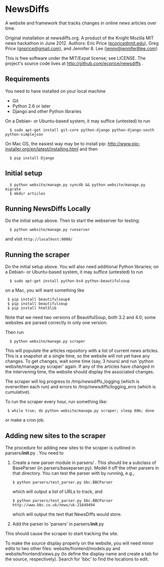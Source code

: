 NewsDiffs
==========

A website and framework that tracks changes in online news articles over time.

Original installation at newsdiffs.org.
A product of the Knight Mozilla MIT news hackathon in June 2012.
Authors: Eric Price (ecprice@mit.edu), Greg Price (gnprice@gmail.com),
 and Jennifer 8. Lee (jenny@jennifer8lee.com)

This is free software under the MIT/Expat license; see LICENSE.
The project's source code lives at http://github.com/ecprice/newsdiffs .


Requirements
------------

You need to have installed on your local machine
* Git
* Python 2.6 or later
* Django and other Python libraries

On a Debian- or Ubuntu-based system, it may suffice (untested) to run
```
  $ sudo apt-get install git-core python-django python-django-south python-simplejson
```


On Mac OS, the easiest way may be to install pip:
  http://www.pip-installer.org/en/latest/installing.html
and then
```
  $ pip install Django
```


Initial setup
-------------

```
  $ python website/manage.py syncdb && python website/manage.py migrate
  $ mkdir articles
```


Running NewsDiffs Locally
-------------------------

Do the initial setup above.  Then to start the webserver for testing:

```
  $ python website/manage.py runserver
```

and visit `http://localhost:8000/`


Running the scraper
-------------------

Do the initial setup above.  You will also need additional Python
libraries; on a Debian- or Ubuntu-based system, it may suffice
(untested) to run
```
  $ sudo apt-get install python-bs4 python-beautifulsoup
```

on a Mac, you will want something like

```
 $ pip install beautifulsoup4
 $ pip install beautifulsoup
 $ pip install html5lib
```

Note that we need two versions of BeautifulSoup, both 3.2 and 4.0;
some websites are parsed correctly in only one version.

Then run
```
  $ python website/manage.py scraper
```

This will populate the articles repository with a list of current news
articles.  This is a snapshot at a single time, so the website will
not yet have any changes. To get changes, wait some time (say, 3
hours) and run 'python website/manage.py scraper' again.  If any of
the articles have changed in the intervening time, the website should
display the associated changes.

The scraper will log progress to /tmp/newsdiffs_logging (which is
overwritten each run) and errors to /tmp/newsdiffs/logging_errs (which
is cumulative).

To run the scraper every hour, run something like:

```
 $ while true; do python website/manage.py scraper; sleep 60m; done
```

or make a cron job.

Adding new sites to the scraper
-------------------------------

The procedure for adding new sites to the scraper is outlined in
parsers/__init__.py .  You need to

1. Create a new parser module in parsers/ .  This should be a
   subclass of BaseParser (in parsers/baseparser.py).  Model it off
   the other parsers in that directory.  You can test the parser
   with by running, e.g.,

   ```
   $ python parsers/test_parser.py bbc.BBCParser
   ```

   which will output a list of URLs to track, and

   ```
   $ python parsers/test_parser.py bbc.BBCParser http://www.bbc.co.uk/news/uk-21649494
   ```

   which will output the text that NewsDiffs would store.

2. Add the parser to 'parsers' in parsers/__init__.py

This should cause the scraper to start tracking the site.

To make the source display properly on the website, you will need
minor edits to two other files: website/frontend/models.py and
website/frontend/views.py (to define the display name and create a tab
for the source, respectively).  Search for 'bbc' to find the locations
to edit.
